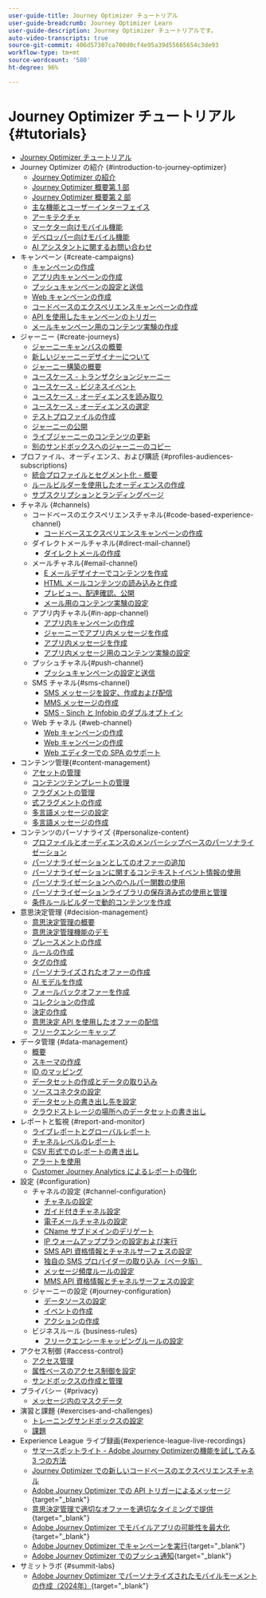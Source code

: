 ```yaml
---
user-guide-title: Journey Optimizer チュートリアル
user-guide-breadcrumb: Journey Optimizer Learn
user-guide-description: Journey Optimizer チュートリアルです。
auto-video-transcripts: true
source-git-commit: 406d57307ca700d0cf4e95a39d55665654c3de93
workflow-type: tm+mt
source-wordcount: '580'
ht-degree: 96%

---
```



# Journey Optimizer チュートリアル {#tutorials}

+ [Journey Optimizer チュートリアル](/help/_ajo-main/overview.md)
+ Journey Optimizer の紹介 {#introduction-to-journey-optimizer}
   + [Journey Optimizer の紹介](/help/introduction/introduction.md)
   + [Journey Optimizer 概要第 1 部](/help/introduction/journey-optimizer-overview-part-1.md)
   + [Journey Optimizer 概要第 2 部](/help/introduction/journey-optimizer-overview-part-2.md)
   + [主な機能とユーザーインターフェイス](/help/introduction/key-capabilities-and-user-interface.md)
   + [アーキテクチャ](/help/introduction/architecture.md)
   + [マーケター向けモバイル機能](/help/channels/mobile-capabilities.md)
   + [デベロッパー向けモバイル機能](/help/channels/mobile-capabilities-for-developers.md)
   + [AI アシスタントに関するお問い合わせ](/help/ai-assistant.md)
+ キャンペーン {#create-campaigns}
   + [キャンペーンの作成](/help/create-campaigns/create-a-campaign.md)
   + [アプリ内キャンペーンの作成](/help/create-campaigns/in-app.md)
   + [プッシュキャンペーンの設定と送信](/help/create-campaigns/push-campaign.md)
   + [Web キャンペーンの作成](/help/create-campaigns/web-campaign.md)
   + [コードベースのエクスペリエンスキャンペーンの作成](https://experienceleague.adobe.com/ja/docs/journey-optimizer-learn/tutorials/channels/code-based-experience-channel/create-a-code-based-experience-campaign)
   + [API を使用したキャンペーンのトリガー](/help/create-campaigns/api-triggered-campaigns.md)
   + [メールキャンペーン用のコンテンツ実験の作成](/help/create-campaigns/content-experiments.md)
+ ジャーニー {#create-journeys}
   + [ジャーニーキャンバスの概要](/help/create-journeys/overview-over-the-journey-canvas.md)
   + [新しいジャーニーデザイナーについて](/help/create-journeys/new-journey-designer.md)
   + [ジャーニー構築の概要](/help/create-journeys/introduction-to-building-a-journey.md)
   + [ユースケース - トランザクションジャーニー](/help/create-journeys/use-case-transactional-journey.md)
   + [ユースケース - ビジネスイベント](/help/create-journeys/use-case-business-event.md)
   + [ユースケース - オーディエンスを読み取り](/help/create-journeys/use-case-read-audience.md)
   + [ユースケース - オーディエンスの選定](/help/create-journeys/use-case-audience-qualification.md)
   + [テストプロファイルの作成](/help/create-journeys/test-a-journey.md)
   + [ジャーニーの公開](/help/create-journeys/publish-a-journey.md)
   + [ライブジャーニーのコンテンツの更新](/help/create-journeys/update-content-in-live-journey.md)
   + [別のサンドボックスへのジャーニーのコピー](/help/create-journeys/copy-a-journey.md)
+ プロファイル、オーディエンス、および購読 {#profiles-audiences-subscriptions}
   + [統合プロファイルとセグメント化 - 概要](/help/profiles-audiences-subscriptions/unified-profile-and-segmentation-overview.md)
   + [ルールビルダーを使用したオーディエンスの作成](/help/profiles-audiences-subscriptions/create-audiences-using-the-rule-builder.md)
   + [サブスクリプションとランディングページ](/help/subscriptions-and-landing-pages.md)
+ チャネル {#channels}
   + コードベースのエクスペリエンスチャネル{#code-based-experience-channel}
      + [コードベースエクスペリエンスキャンペーンの作成](/help/channels/create-a-code-based-experience-campaign.md)
   + ダイレクトメールチャネル{#direct-mail-channel}
      + [ダイレクトメールの作成](/help/channels/direct-mail.md)
   + メールチャネル{#email-channel}
      + [E メールデザイナーでコンテンツを作成](/help/channels/create-content-with-the-email-designer.md)
      + [HTML メールコンテンツの読み込みと作成](/help/channels/import-and-author-html-email-content.md)
      + [プレビュー、配達確認、公開](/help/channels/preview-proof-and-publish.md)
      + [メール用のコンテンツ実験の設定](/help/experimentation/content-experiments-for-emails.md)
   + アプリ内チャネル{#in-app-channel}
      + [アプリ内キャンペーンの作成](/help/channels/create-an-in-app-campaign.md)
      + [ジャーニーでアプリ内メッセージを作成](/help/channels/create-an-in-app-message-in-a-journey.md)
      + [アプリ内メッセージを作成](/help/channels/author-in-app-messages.md)
      + [アプリ内メッセージ用のコンテンツ実験の設定](/help/experimentation/content-experiments-for-in-app-messages.md)
   + プッシュチャネル{#push-channel}
      + [プッシュキャンペーンの設定と送信](/help/channels/create-a-push-campaign.md)
   + SMS チャネル{#sms-channel}
      + [SMS メッセージを設定、作成および配信](/help/channels/author-sms-messages.md)
      + [MMS メッセージの作成](/help/channels/author-mms.md)
      + [SMS - Sinch と Infobip のダブルオプトイン](/help/channels/sms-double-opt-in.md)
   + Web チャネル {#web-channel}
      + [Web キャンペーンの作成](/help/channels/create-a-web-campaign.md)
      + [Web キャンペーンの作成](/help/channels/author-a-web-campaign.md)
      + [Web エディターでの SPA のサポート](/help/channels/singel-page-application-support.md)
+ コンテンツ管理{#content-management}
   + [アセットの管理](/help/assets-essentials-overview.md)
   + [コンテンツテンプレートの管理](/help/content-management/content-templates.md)
   + [フラグメントの管理](/help/content-management/manage-fragments.md)
   + [式フラグメントの作成](/help/content-management/expression-fragments.md)
   + [多言語メッセージの設定](/help/content-management/set-up-multilingual-messages.md)
   + [多言語メッセージの作成](/help/content-management/create-multilingual-messages.md)
+ コンテンツのパーソナライズ {#personalize-content}
   + [プロファイルとオーディエンスのメンバーシップベースのパーソナライゼーション](/help/personalize-content/profile-and-audience-membership-based-personalization.md)
   + [パーソナライゼーションとしてのオファーの追加](/help/personalize-content/add-offer-decisioning-to-messages.md)
   + [パーソナライゼーションに関するコンテキストイベント情報の使用](/help/personalize-content/use-contextual-event-information-for-personalization.md)
   + [パーソナライゼーションへのヘルパー関数の使用](/help/personalize-content/use-helper-functions-for-personalization.md)
   + [パーソナライゼーションライブラリの保存済み式の使用と管理](/help/personalize-content/use-and-manage-saved-expressions-in-personalization-library.md)
   + [条件ルールビルダーで動的コンテンツを作成](/help/personalize-content/create-dynamic-content.md)
+ 意思決定管理 {#decision-management}
   + [意思決定管理の概要](/help/decision-management/introduction-to-decision-management.md)
   + [意思決定管理機能のデモ](/help/decision-management/demo-of-decision-management-capabilities.md)
   + [プレースメントの作成](/help/decision-management/create-placements.md)
   + [ルールの作成](/help/decision-management/create-rules.md)
   + [タグの作成](/help/decision-management/create-tags.md)
   + [パーソナライズされたオファーの作成](/help/decision-management/create-personalized-offers.md)
   + [AI モデルを作成](/help/decision-management/create-ai-models.md)
   + [フォールバックオファーを作成](/help/decision-management/create-fallback-offers.md)
   + [コレクションの作成](/help/decision-management/create-collections.md)
   + [決定の作成](/help/decision-management/create-decisions.md)
   + [意思決定 API を使用したオファーの配信](/help/decision-management/deliver-offers-with-the-decisions-api.md)
   + [フリークエンシーキャップ](/help/decision-management/frequency-capping.md)
+ データ管理 {#data-management}
   + [概要](/help/data-management/set-up-data-overview.md)
   + [スキーマの作成](/help/data-management/create-schema.md)
   + [ID のマッピング](/help/data-management/map-identities.md)
   + [データセットの作成とデータの取り込み](/help/data-management/create-datasets-and-ingest-data.md)
   + [ソースコネクタの設定](/help/data-management/configure-source-connectors.md)
   + [データセットの書き出し先を設定](/help/data-management/configure-dataset-export-destination.md)
   + [クラウドストレージの場所へのデータセットの書き出し](/help/data-management/export-datasets.md)
+ レポートと監視 {#report-and-monitor}
   + [ライブレポートとグローバルレポート](/help/report-and-monitor/live-and-global-reports.md)
   + [チャネルレベルのレポート](/help/report-and-monitor/channel-level-reports.md)
   + [CSV 形式でのレポートの書き出し](/help/report-and-monitor/export-reports-in-csv-format.md)
   + [アラートを使用](/help/administration/alerts.md)
   + [Customer Journey Analytics によるレポートの強化](/help/report-and-monitor/enhanced-reporting-with-customer-journey-analytics.md)
+ 設定 {#configuration}
   + チャネルの設定 {#channel-configuration}
      + [チャネルの設定](/help/set-up-channels/configure-channels.md)
      + [ガイド付きチャネル設定](/help/set-up-channels/guided-channel-setup.md)
      + [電子メールチャネルの設定](/help/set-up-channels/set-up-email-channel.md)
      + [CName サブドメインのデリゲート](/help/set-up-channels/delegate-cname-subdomains.md)
      + [IP ウォームアッププランの設定および実行](/help/administration/set-up-and-execute-an-ip-warmup-plan.md)
      + [SMS API 資格情報とチャネルサーフェスの設定](/help/set-up-channels/set-up-sms-channel.md)
      + [独自の SMS プロバイダーの取り込み（ベータ版）](/help/set-up-channels/bring-your-own-sms-provider.md)
      + [メッセージ頻度ルールの設定](/help/administration/configure-frequency-rules.md)
      + [MMS API 資格情報とチャネルサーフェスの設定](/help/set-up-channels/configure-mms-api-credentials-and-channel-surfaces.md)
   + ジャーニーの設定 {#journey-configuration}
      + [データソースの設定](/help/set-up-journeys/configure-data-sources.md)
      + [イベントの作成](/help/set-up-journeys/create-events.md)
      + [アクションの作成](/help/set-up-journeys/create-actions.md)
   + ビジネスルール {business-rules}
      + [フリークエンシーキャッピングルールの設定](/help/configuration/configure-frequency-capping-rules.md)
+ アクセス制御 {#access-control}
   + [アクセス管理](/help/set-up-access/access-management.md)
   + [属性ベースのアクセス制御を設定](/help/administration/attribute-based-access-control.md)
   + [サンドボックスの作成と管理](/help/set-up-access/create-and-manage-sandboxes.md)
+ プライバシー {#privacy}
   + [メッセージ内のマスクデータ](/help/privacy/mask-data-in-messages.md)
+ 演習と課題 {#exercises-and-challenges}
   + [トレーニングサンドボックスの設定](https://experienceleague.adobe.com/docs/journey-optimizer-learn/configure-a-training-sandbox/introduction-and-prerequisites.html?lang=ja)
   + [課題](https://experienceleague.adobe.com/docs/journey-optimizer-learn/challenges/introduction-and-prerequisites.html?lang=ja)
+ Experience League ライブ録画{#experience-league-live-recordings}
   + [ サマースポットライト - Adobe Journey Optimizerの機能を試してみる 3 つの方法 ](https://experienceleague.adobe.com/en/docs/events/experience-league-live-recordings/episodes/exl-live-episode-08-28-24)
   + [Journey Optimizer での新しいコードベースのエクスペリエンスチャネル](https://experienceleague.adobe.com/ja/docs/events/experience-league-live-recordings/episodes/exl-live-episode-04-24-24)
   + [Adobe Journey Optimizer での API トリガーによるメッセージ](https://experienceleague.adobe.com/docs/events/experience-league-live-recordings/episodes/exl-live-episode-8-23-23.html?lang=ja){target="_blank"}
   + [意思決定管理で適切なオファーを適切なタイミングで提供](https://experienceleague.adobe.com/docs/events/experience-league-live-recordings/episodes/exl-live-episode-10-25-22.html?lang=ja){target="_blank"}
   + [Adobe Journey Optimizer でモバイルアプリの可能性を最大化](https://experienceleague.adobe.com/docs/events/experience-league-live-recordings/episodes/exl-live-episode-5-24-23.html?lang=ja){target="_blank"}
   + [Adobe Journey Optimizer でキャンペーンを実行](https://experienceleague.adobe.com/docs/events/experience-league-live-recordings/episodes/exl-live-episode-09-22-22.html?lang=ja){target="_blank"}
   + [Adobe Journey Optimizer でのプッシュ通知](https://experienceleague.adobe.com/docs/events/experience-league-live-recordings/episodes/exl-live-episode-05-12-22.html?lang=ja){target="_blank"}
+ サミットラボ {#summit-labs}
   + [Adobe Journey Optimizer でパーソナライズされたモバイルモーメントの作成（2024年）](https://experienceleague.adobe.com/ja/docs/journey-optimizer-learn/summit-labs/lab-overview){target="_blank"}
